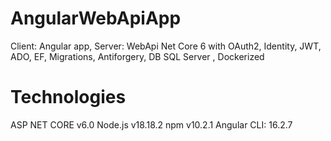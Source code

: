 # AngularWebApiApp
Client: Angular app, Server: WebApi Net Core 6 with OAuth2, Identity, JWT, ADO, EF, Migrations, Antiforgery, DB SQL Server , Dockerized

# Technologies
ASP NET CORE v6.0
Node.js v18.18.2
npm v10.2.1
Angular CLI: 16.2.7